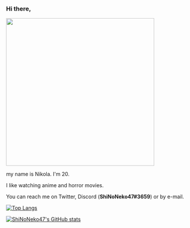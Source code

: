 ### Hi there,

<img src="https://c.tenor.com/h6OBajx3djQAAAAC/rena-ryuugu-rena.gif" width="405">

  my name is Nikola.
  I'm 20.

  I like watching anime and horror movies.

  You can reach me on Twitter, Discord (<b>ShiNoNeko47#3659</b>) or by e-mail.

[![Top Langs](https://github-readme-stats-shinoneko47.vercel.app/api/top-langs/?username=ShiNoNeko47&exclude_repo=dotfiles&layout=compact&theme=dark)](https://github.com/shinoneko47/github-readme-stats)

[![ShiNoNeko47's GitHub stats](https://github-readme-stats-shinoneko47.vercel.app/api?username=ShiNoNeko47&theme=dark)](https://github.com/shinoneko47/github-readme-stats)
